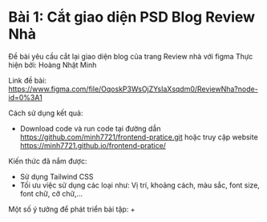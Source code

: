 # Bài 1: Cắt giao diện PSD Blog Review Nhà

Đề bài yêu cầu cắt lại giao diện blog của trang Review nhà với figma
Thực hiện bởi: Hoàng Nhật Minh

Link đề bài: https://www.figma.com/file/OqoskP3WsOjZYsIaXsqdm0/ReviewNha?node-id=0%3A1


Cách sử dụng kết quả:
+ Download code và run code tại đường dẫn https://github.com/minh7721/frontend-pratice.git hoặc truy cập website https://minh7721.github.io/frontend-pratice/

Kiến thức đã nắm được: 
+ Sử dụng Tailwind CSS
+ Tối ưu việc sử dụng các loại như: Vị trí, khoảng cách, màu sắc, font size, font chữ, cỡ chữ,...

Một số ý tưởng để phát triển bài tập:
+ 